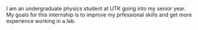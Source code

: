 I am an undergraduate physics student at UTK going into my senior year.
My goals for this internship is to improve my prfessional skills and get more experience working in a lab.